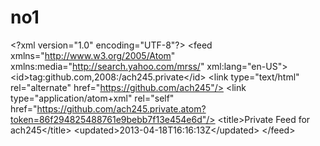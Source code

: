 no1
===

&lt;?xml version="1.0" encoding="UTF-8"?> &lt;feed xmlns="http://www.w3.org/2005/Atom" xmlns:media="http://search.yahoo.com/mrss/" xml:lang="en-US">   &lt;id>tag:github.com,2008:/ach245.private&lt;/id>   &lt;link type="text/html" rel="alternate" href="https://github.com/ach245"/>   &lt;link type="application/atom+xml" rel="self" href="https://github.com/ach245.private.atom?token=86f294825488761e9bebb7f13e454e6d"/>   &lt;title>Private Feed for ach245&lt;/title>   &lt;updated>2013-04-18T16:16:13Z&lt;/updated> &lt;/feed>